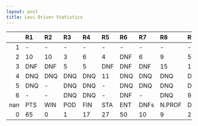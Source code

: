 ```yaml
---
layout: post 
title: Levi Driver Statistics
--- 
```


|     | R1   | R2   | R3   | R4   | R5   | R6   | R7   | R8     | R9   | R10   | R11   | R12   | Points   | Pos   |
|----:|:-----|:-----|:-----|:-----|:-----|:-----|:-----|:-------|:-----|:------|:------|:------|:---------|:------|
|   1 | -    | -    | -    | -    | -    | -    | -    | -      | -    | -     | -     | -     | nan      | nan   |
|   2 | 10   | 10   | 3    | 6    | 4    | DNF  | 6    | 9      | 5    | 13    | DNQ   | DNF   | 47.0     | 11.0  |
|   3 | DNF  | DNF  | 5    | 5    | DNF  | DNF  | DNF  | 15     | 15   | DNF   | 15    | DNF   | 16.0     | 16.0  |
|   4 | DNQ  | DNQ  | DNQ  | DNQ  | 11   | DNQ  | DNQ  | DNQ    | DNQ  | DNQ   | DNQ   | -     | 0.0      | 28.0  |
|   5 | DNQ  | -    | DNQ  | DNQ  | -    | DNQ  | DNQ  | DNQ    | DNQ  | -     | DNQ   | -     | 0.0      | 42.0  |
|   6 | -    | -    | DNQ  | DNQ  | -    | DNF  | -    | DNQ    | 9    | 16    | DNQ   | -     | 2.0      | 27.0  |
| nan | PTS  | WIN  | POD  | FIN  | STA  | ENT  | DNFs | N.PROF | DNQ  | %FIN  | PPR   | BST   | CHA      | RNK   |
|   0 | 65   | 0    | 1    | 17   | 27   | 50   | 10   | 9      | 23   | 62.96 | 1.3   | 3     | 0.0      | 24.0  |